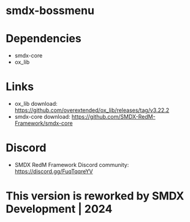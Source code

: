 # smdx-bossmenu

# Dependencies
- smdx-core
- ox_lib

# Links
- ox_lib download: https://github.com/overextended/ox_lib/releases/tag/v3.22.2
- smdx-core download: https://github.com/SMDX-RedM-Framework/smdx-core

# Discord
- SMDX RedM Framework Discord community: https://discord.gg/FuqTqqreYV

# This version is reworked by SMDX Development | 2024